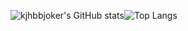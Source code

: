
![kjhbbjoker's GitHub stats](https://github-readme-stats.vercel.app/api?username=kjhbbjoker&show_icons=true&theme=onedark)![Top Langs](https://github-readme-stats.vercel.app/api/top-langs/?username=kjhbbjoker&layout=compact&&show_icons=true&theme=onedark)
<!--
**kjhbbjoker/kjhbbjoker** is a ✨ _special_ ✨ repository because its `README.md` (this file) appears on your GitHub profile.

Here are some ideas to get you started:

- 🔭 I’m currently working on ...
- 🌱 I’m currently learning ...
- 👯 I’m looking to collaborate on ...
- 🤔 I’m looking for help with ...
- 💬 Ask me about ...
- 📫 How to reach me: ...
- 😄 Pronouns: ...
- ⚡ Fun fact: ...
-->
